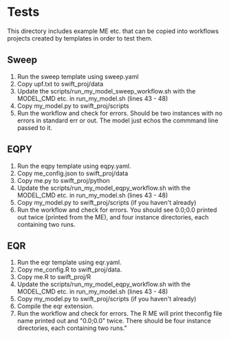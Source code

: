 # Tests

This directory includes example ME etc. that can be copied into 
workflows projects created by templates in order to test them.

## Sweep ##

1. Run the sweep template using sweep.yaml
2. Copy upf.txt to swift_proj/data 
3. Update the scripts/run_my_model_sweep_workflow.sh with the MODEL_CMD etc. in run_my_model.sh (lines 43 - 48)
4. Copy my_model.py to swift_proj/scripts
5. Run the workflow and check for errors. Should be two instances with no errors in standard err or out. The model
just echos the commmand line passed to it.

## EQPY ##
1. Run the eqpy template using eqpy.yaml.
2. Copy me_config.json to swift_proj/data
3. Copy me.py to swift_proj/python
4. Update the scripts/run_my_model_eqpy_workflow.sh with the MODEL_CMD etc. in run_my_model.sh (lines 43 - 48)
5. Copy my_model.py to swift_proj/scripts (if you haven't already)
6. Run the workflow and check for errors. You should see 0.0;0.0 printed out twice (printed from the ME), and
four instance directories, each containing two runs.

## EQR ##
1. Run the eqr template using eqr.yaml.
2. Copy me_config.R to swift_proj/data.
3. Copy me.R to swift_proj/R
4. Update the scripts/run_my_model_eqpy_workflow.sh with the MODEL_CMD etc. in run_my_model.sh (lines 43 - 48)
5. Copy my_model.py to swift_proj/scripts (if you haven't already)
6. Compile the eqr extension.
7. Run the workflow and check for errors. The R ME will print theconfig file name printed out 
and "0.0;0.0" twice. There should be four instance directories, each containing two runs."
